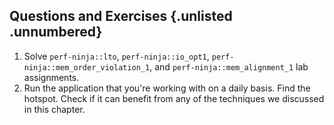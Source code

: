 ## Questions and Exercises {.unlisted .unnumbered}

[TODO]: update

1. Solve `perf-ninja::lto`, `perf-ninja::io_opt1`, `perf-ninja::mem_order_violation_1`, and `perf-ninja::mem_alignment_1` lab assignments.
2. Run the application that you're working with on a daily basis. Find the hotspot. Check if it can benefit from any of the techniques we discussed in this chapter.